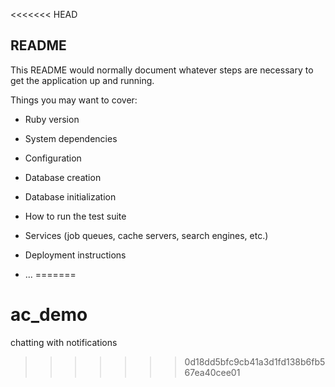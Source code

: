 <<<<<<< HEAD
## README

This README would normally document whatever steps are necessary to get the
application up and running.

Things you may want to cover:

* Ruby version

* System dependencies

* Configuration

* Database creation

* Database initialization

* How to run the test suite

* Services (job queues, cache servers, search engines, etc.)

* Deployment instructions

* ...
=======
# ac_demo
chatting with notifications
>>>>>>> 0d18dd5bfc9cb41a3d1fd138b6fb567ea40cee01
